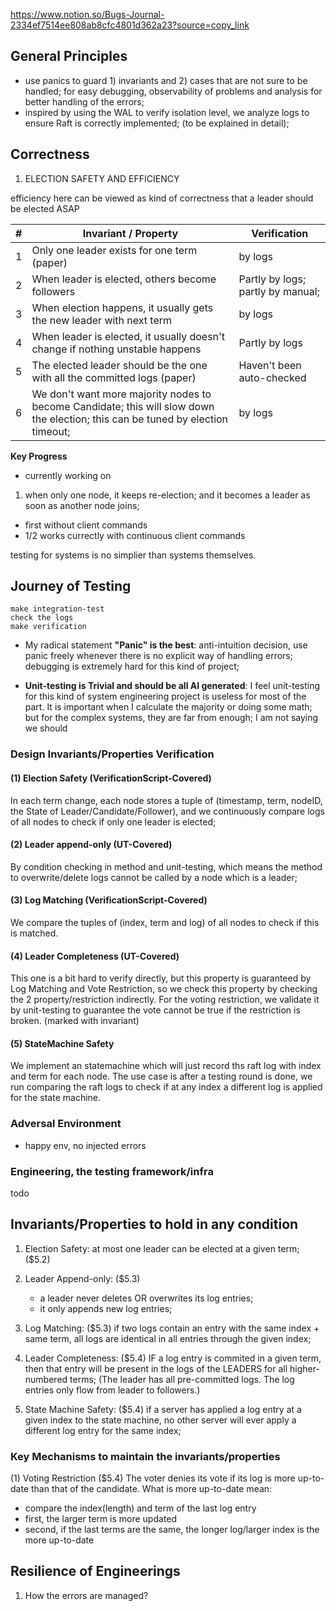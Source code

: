 
https://www.notion.so/Bugs-Journal-2334ef7514ee808ab8cfc4801d362a23?source=copy_link


## General Principles
- use panics to guard 1) invariants and 2) cases that are not sure to be handled; for easy debugging, observability of problems and analysis for better handling of the errors;
- inspired by using the WAL to verify isolation level, we analyze logs to ensure Raft is correctly implemented; (to be explained in detail);

## Correctness

1. ELECTION SAFETY AND EFFICIENCY

efficiency here can be viewed as kind of correctness that a leader should be elected ASAP

| #   | Invariant / Property                                                                                                            | Verification                      |
| --- | ------------------------------------------------------------------------------------------------------------------------------- | --------------------------------- |
| 1   | Only one leader exists for one term (paper)                                                                                     | by logs                           |
| 2   | When leader is elected, others become followers                                                                                 | Partly by logs; partly by manual; |
| 3   | When election happens, it usually gets the new leader with next term                                                            | by logs                           |
| 4   | When leader is elected, it usually doesn't change if nothing unstable happens                                                   | Partly by logs                    |
| 5   | The elected leader should be the one with all the committed logs (paper)                                                        | Haven't been auto-checked         |
| 6   | We don't want more majority nodes to become Candidate; this will slow down the election; this can be tuned by election timeout; | by logs                           |


**Key Progress**
- currently working on
1. when only one node, it keeps re-election; and it becomes a leader as soon as another node joins;

- first without client commands
- 1/2 works currectly with continuous client commands 

testing for systems is no simplier than systems themselves.

## Journey of Testing
```
make integration-test
check the logs
make verification
```

- My radical statement **"Panic" is the best**: anti-intuition decision, use panic freely whenever there is no explicit way of handling errors; debugging is extremely hard for this kind of project;

- **Unit-testing is Trivial and should be all AI generated**: 
I feel unit-testing for this kind of system engineering project is useless for most of the part. It is important when I calculate the majority or doing some math; but for the complex systems, they are far from enough; I am not saying we should 



### Design Invariants/Properties Verification

#### (1) Election Safety (VerificationScript-Covered)
In each term change, each node stores a tuple of (timestamp, term, nodeID, the State of Leader/Candidate/Follower),
and we continuously compare logs of all nodes to check if only one leader is elected;

#### (2) Leader append-only (UT-Covered)
By condition checking in method and unit-testing, which means the method to overwrite/delete logs cannot be called
by a node which is a leader;

#### (3) Log Matching (VerificationScript-Covered)
We compare the tuples of (index, term and log) of all nodes to check if this is matched.

#### (4) Leader Completeness (UT-Covered)
This one is a bit hard to verify directly, but this property is guaranteed by Log Matching and Vote Restriction,
so we check this property by checking the 2 property/restriction indirectly.
For the voting restriction, we validate it by unit-testing to guarantee the vote cannot be true if the restriction is broken.
(marked with invariant)

#### (5) StateMachine Safety
We implement an statemachine which will just record ths raft log with index and term for each node.
The use case is after a testing round is done, we run comparing
the raft logs to check if at any index a different log is applied for the state machine.

### Adversal Environment
- happy env, no injected errors

### Engineering, the testing framework/infra
todo

## Invariants/Properties to hold in any condition

1. Election Safety:
at most one leader can be elected at a given term; ($5.2)

2. Leader Append-only: ($5.3)
    - a leader never deletes OR overwrites its log entries;
    - it only appends new log entries;

3. Log Matching: ($5.3)
if two logs contain an entry with the same index + same term, 
all logs are identical in all entries through the given index;

4. Leader Completeness: ($5.4)
IF a log entry is commited in a given term,
then that entry will be present in the logs of the LEADERS for all higher-numbered terms;
(The leader has all pre-committed logs. The log entries only flow from leader to followers.)

5. State Machine Safety: ($5.4)
if a server has applied a log entry at a given index to the state machine, 
no other server will ever apply a different log entry for the same index; 

### Key Mechanisms to maintain the invariants/properties

(1) Voting Restriction ($5.4)
The voter denies its vote if its log is more up-to-date than that of the candidate.
What is more up-to-date mean:
- compare the index(length) and term of the last log entry
- first, the larger term is more updated
- second, if the last terms are the same, the longer log/larger index is the more up-to-date

## Resilience of Engineerings 

1) How the errors are managed?